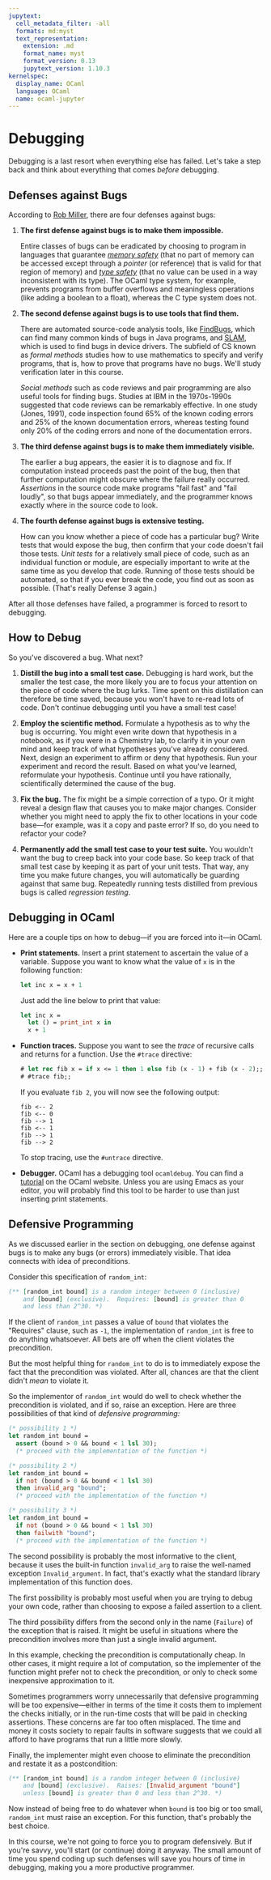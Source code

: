 ```yaml
---
jupytext:
  cell_metadata_filter: -all
  formats: md:myst
  text_representation:
    extension: .md
    format_name: myst
    format_version: 0.13
    jupytext_version: 1.10.3
kernelspec:
  display_name: OCaml
  language: OCaml
  name: ocaml-jupyter
---
```


# Debugging

Debugging is a last resort when everything else has failed. Let's take a
step back and think about everything that comes *before* debugging.

## Defenses against Bugs

According to
[Rob Miller](https://stellar.mit.edu/S/course/6/fa08/6.005/courseMaterial/topics/topic3/lectureNotes/Debugging/Debugging.pdf),
there are four defenses against bugs:

1.  **The first defense against bugs is to make them impossible.**

    Entire classes of bugs can be eradicated by choosing to program in languages
    that guarantee *[memory
    safety](http://www.pl-enthusiast.net/2014/07/21/memory-safety/)* (that no
    part of memory can be accessed except through a *pointer* (or reference)
    that is valid for that region of memory) and *[type
    safety](http://www.pl-enthusiast.net/2014/08/05/type-safety/)* (that no
    value can be used in a way inconsistent with its type). The OCaml type
    system, for example, prevents programs from buffer overflows and meaningless
    operations (like adding a boolean to a float), whereas the C type system
    does not.

2.  **The second defense against bugs is to use tools that find them.**

    There are automated source-code analysis tools, like
    [FindBugs](http://findbugs.sourceforge.net/), which can find many common
    kinds of bugs in Java programs, and
    [SLAM](http://research.microsoft.com/en-us/projects/slam/), which is used to
    find bugs in device drivers. The subfield of CS known as *formal methods*
    studies how to use mathematics to specify and verify programs, that is, how
    to prove that programs have no bugs. We'll study verification later in this
    course.

    *Social methods* such as code reviews and pair programming are also useful
    tools for finding bugs. Studies at IBM in the 1970s-1990s suggested that
    code reviews can be remarkably effective. In one study (Jones, 1991), code
    inspection found 65% of the known coding errors and 25% of the known
    documentation errors, whereas testing found only 20% of the coding errors
    and none of the documentation errors.

3.  **The third defense against bugs is to make them immediately visible.**

    The earlier a bug appears, the easier it is to diagnose and fix. If
    computation instead proceeds past the point of the bug, then that further
    computation might obscure where the failure really occurred. *Assertions* in
    the source code make programs "fail fast" and "fail loudly", so that bugs
    appear immediately, and the programmer knows exactly where in the source
    code to look.

4.  **The fourth defense against bugs is extensive testing.**

    How can you know whether a piece of code has a particular bug? Write tests
    that would expose the bug, then confirm that your code doesn't fail those
    tests. *Unit tests* for a relatively small piece of code, such as an
    individual function or module, are especially important to write at the same
    time as you develop that code. Running of those tests should be automated,
    so that if you ever break the code, you find out as soon as possible.
    (That's really Defense 3 again.)

After all those defenses have failed, a programmer is forced to resort to
debugging.

## How to Debug

So you've discovered a bug. What next?

1.  **Distill the bug into a small test case.** Debugging is hard work, but the
    smaller the test case, the more likely you are to focus your attention on
    the piece of code where the bug lurks. Time spent on this distillation can
    therefore be time saved, because you won't have to re-read lots of code.
    Don't continue debugging until you have a small test case!

2.  **Employ the scientific method.** Formulate a hypothesis as to why the bug
    is occurring. You might even write down that hypothesis in a notebook, as if
    you were in a Chemistry lab, to clarify it in your own mind and keep track
    of what hypotheses you've already considered. Next, design an experiment to
    affirm or deny that hypothesis. Run your experiment and record the result.
    Based on what you've learned, reformulate your hypothesis. Continue until
    you have rationally, scientifically determined the cause of the bug.

3.  **Fix the bug.** The fix might be a simple correction of a typo. Or it might
    reveal a design flaw that causes you to make major changes. Consider whether
    you might need to apply the fix to other locations in your code base—for
    example, was it a copy and paste error? If so, do you need to refactor your
    code?

4.  **Permanently add the small test case to your test suite.** You wouldn't
    want the bug to creep back into your code base. So keep track of that small
    test case by keeping it as part of your unit tests. That way, any time you
    make future changes, you will automatically be guarding against that same
    bug. Repeatedly running tests distilled from previous bugs is called
    *regression testing*.

## Debugging in OCaml

Here are a couple tips on how to debug&mdash;if you are forced into it&mdash;in
OCaml.

- **Print statements.** Insert a print statement to ascertain the value of a
  variable. Suppose you want to know what the value of `x` is in the following
  function:

  ```ocaml
  let inc x = x + 1
  ```

  Just add the line below to print that value:

  ```ocaml
  let inc x =
    let () = print_int x in
    x + 1
  ```

- **Function traces.** Suppose you want to see the *trace* of recursive calls
  and returns for a function. Use the `#trace` directive:

  ```ocaml
  # let rec fib x = if x <= 1 then 1 else fib (x - 1) + fib (x - 2);;
  # #trace fib;;
  ```

  If you evaluate `fib 2`, you will now see the following output:

  ```text
  fib <-- 2
  fib <-- 0
  fib --> 1
  fib <-- 1
  fib --> 1
  fib --> 2
  ```

  To stop tracing, use the `#untrace` directive.

- **Debugger.** OCaml has a debugging tool `ocamldebug`. You can find a
  [tutorial](https://ocaml.org/learn/tutorials/debug.html#The-OCaml-debugger) on
  the OCaml website. Unless you are using Emacs as your editor, you will
  probably find this tool to be harder to use than just inserting print
  statements.

## Defensive Programming

As we discussed earlier in the section on debugging, one defense against bugs is
to make any bugs (or errors) immediately visible. That idea connects with idea
of preconditions.

Consider this specification of `random_int`:
```ocaml
(** [random_int bound] is a random integer between 0 (inclusive)
    and [bound] (exclusive).  Requires: [bound] is greater than 0
    and less than 2^30. *)
```

If the client of `random_int` passes a value of `bound` that violates the
"Requires" clause, such as `-1`, the implementation of `random_int` is free to
do anything whatsoever. All bets are off when the client violates the
precondition.

But the most helpful thing for `random_int` to do is to immediately expose the
fact that the precondition was violated. After all, chances are that the client
didn't *mean* to violate it.

So the implementor of `random_int` would do well to check whether the
precondition is violated, and if so, raise an exception. Here are three
possibilities of that kind of *defensive programming:*

```ocaml
(* possibility 1 *)
let random_int bound =
  assert (bound > 0 && bound < 1 lsl 30);
  (* proceed with the implementation of the function *)

(* possibility 2 *)
let random_int bound =
  if not (bound > 0 && bound < 1 lsl 30)
  then invalid_arg "bound";
  (* proceed with the implementation of the function *)

(* possibility 3 *)
let random_int bound =
  if not (bound > 0 && bound < 1 lsl 30)
  then failwith "bound";
  (* proceed with the implementation of the function *)
```

The second possibility is probably the most informative to the client, because
it uses the built-in function `invalid_arg` to raise the well-named exception
`Invalid_argument`. In fact, that's exactly what the standard library
implementation of this function does.

The first possibility is probably most useful when you are trying to debug your
own code, rather than choosing to expose a failed assertion to a client.

The third possibility differs from the second only in the name (`Failure`) of
the exception that is raised. It might be useful in situations where the
precondition involves more than just a single invalid argument.

In this example, checking the precondition is computationally cheap. In other
cases, it might require a lot of computation, so the implementer of the function
might prefer not to check the precondition, or only to check some inexpensive
approximation to it.

Sometimes programmers worry unnecessarily that defensive programming will be too
expensive&mdash;either in terms of the time it costs them to implement the
checks initially, or in the run-time costs that will be paid in checking
assertions. These concerns are far too often misplaced. The time and money it
costs society to repair faults in software suggests that we could all afford to
have programs that run a little more slowly.

Finally, the implementer might even choose to eliminate the precondition and
restate it as a postcondition:
```ocaml
(** [random_int bound] is a random integer between 0 (inclusive)
    and [bound] (exclusive).  Raises: [Invalid_argument "bound"]
    unless [bound] is greater than 0 and less than 2^30. *)
```
Now instead of being free to do whatever when `bound` is too big or too small,
`random_int` must raise an exception. For this function, that's probably the
best choice.

In this course, we're not going to force you to program defensively. But if
you're savvy, you'll start (or continue) doing it anyway. The small amount of
time you spend coding up such defenses will save you hours of time in debugging,
making you a more productive programmer.

